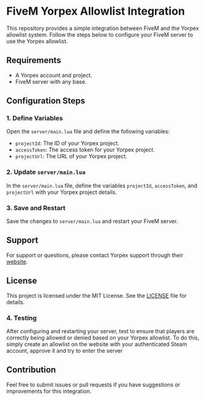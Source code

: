 # FiveM Yorpex Allowlist Integration

This repository provides a simple integration between FiveM and the Yorpex allowlist system. Follow the steps below to configure your FiveM server to use the Yorpex allowlist.

## Requirements

- A Yorpex account and project.
- FiveM server with any base.

## Configuration Steps

### 1. Define Variables

Open the `server/main.lua` file and define the following variables:

- `projectId`: The ID of your Yorpex project.
- `accessToken`: The access token for your Yorpex project.
- `projectUrl`: The URL of your Yorpex project.

### 2. Update `server/main.lua`

In the `server/main.lua` file, define the variables `projectId`, `accessToken`, and `projectUrl` with your Yorpex project details.

### 3. Save and Restart

Save the changes to `server/main.lua` and restart your FiveM server.

## Support

For support or questions, please contact Yorpex support through their [website](https://yorpex.app/support).

## License

This project is licensed under the MIT License. See the [LICENSE](LICENSE) file for details.

### 4. Testing

After configuring and restarting your server, test to ensure that players are correctly being allowed or denied based on your Yorpex allowlist.
To do this, simply create an allowlist on the website with your authenticated Steam account, approve it and try to enter the server

## Contribution

Feel free to submit issues or pull requests if you have suggestions or improvements for this integration.

